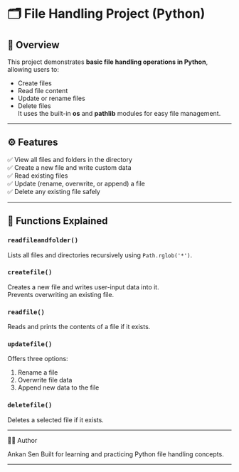 # 🗂️ File Handling Project (Python)

## 📄 Overview
This project demonstrates **basic file handling operations in Python**, allowing users to:
- Create files
- Read file content
- Update or rename files
- Delete files  
It uses the built-in **os** and **pathlib** modules for easy file management.

---

## ⚙️ Features
✅ View all files and folders in the directory  
✅ Create a new file and write custom data  
✅ Read existing files  
✅ Update (rename, overwrite, or append) a file  
✅ Delete any existing file safely  

---

## 🧠 Functions Explained

### `readfileandfolder()`
Lists all files and directories recursively using `Path.rglob('*')`.

### `createfile()`
Creates a new file and writes user-input data into it.  
Prevents overwriting an existing file.

### `readfile()`
Reads and prints the contents of a file if it exists.

### `updatefile()`
Offers three options:
1. Rename a file  
2. Overwrite file data  
3. Append new data to the file

### `deletefile()`
Deletes a selected file if it exists.

---------------

🧑‍💻 Author

Ankan Sen
Built for learning and practicing Python file handling concepts.

----------------
